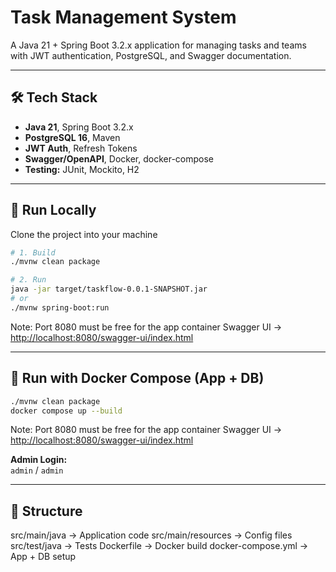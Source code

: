 # Task Management System

A Java 21 + Spring Boot 3.2.x application for managing tasks and teams with JWT authentication, PostgreSQL, and Swagger documentation.

---

## 🛠 Tech Stack
- **Java 21**, Spring Boot 3.2.x  
- **PostgreSQL 16**, Maven  
- **JWT Auth**, Refresh Tokens  
- **Swagger/OpenAPI**, Docker, docker-compose  
- **Testing:** JUnit, Mockito, H2  

---

## 🚀 Run Locally
Clone the project into your machine 
```bash
# 1. Build
./mvnw clean package

# 2. Run
java -jar target/taskflow-0.0.1-SNAPSHOT.jar
# or
./mvnw spring-boot:run
```
Note: Port 8080 must be free for the app container
Swagger UI → [http://localhost:8080/swagger-ui/index.html](http://localhost:8080/swagger-ui/index.html)  

---

## 🐳 Run with Docker Compose (App + DB)
```bash
./mvnw clean package
docker compose up --build
```
Note: Port 8080 must be free for the app container
Swagger UI → [http://localhost:8080/swagger-ui/index.html](http://localhost:8080/swagger-ui/index.html)  

**Admin Login:**  
`admin` / `admin`  

---

## 📂 Structure

src/main/java        → Application code
src/main/resources   → Config files
src/test/java        → Tests
Dockerfile           → Docker build
docker-compose.yml   → App + DB setup




